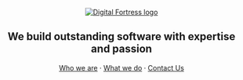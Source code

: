 <p align="center">
  <a href="https://www.digitalfortress.dev/">
    <picture>
      <source media="(prefers-color-scheme: dark)" srcset="https://instalent-bucket-s3.s3.ap-southeast-1.amazonaws.com/logo/Digital+Fortress+-+Logo.png">
      <img alt="Digital Fortress logo" src="https://instalent-bucket-s3.s3.ap-southeast-1.amazonaws.com/logo/Digital+Fortress+-+Logo.png">
    </picture>    
  </a>
  <h2 align="center">We build outstanding software with expertise and passion</h2>
</p>

<p align="center">
  <a href="https://digitalfortress.dev/about-us">Who we are</a>
  ·
  <a href="https://digitalfortress.dev/all-project">What we do</a>
  ·
  <a href="https://digitalfortress.dev/contact-us">Contact Us</a>
</p>
